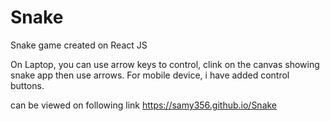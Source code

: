 # Snake
Snake game created on React JS

On Laptop, you can use arrow keys to control, clink on the canvas showing snake app then use arrows.
For mobile device, i have added control buttons.

can be viewed on following link
https://samy356.github.io/Snake
